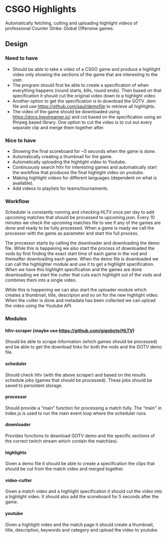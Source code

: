 # CSGO Highlights
Automatically fetching, cutting and uploading highlight videos of professional Counter Strike: Global Offensive games.

## Design
### Need to have
- Should be able to take a video of a CSGO game and produce a highlight video only showing the sections of the game that are interesting to the user. 
- The program should first be able to create a specification of when everything happens (round starts, kills, round ends). Then based on that specification it should cut the original video down to a highlight video. 
- Another option to get the specification is to download the GOTV .dem file and use https://github.com/saul/demofile to retrieve all highlights. 
- The video of the game should be downloaded using https://docs.livestreamer.io/ and cut based on the specification using an ffmpeg based library. One option to cut the video is to cut out every separate clip and merge them together after.

### Nice to have
- Showing the final scoreboard for ~5 seconds when the game is done.
- Automatically creating a thumbnail for the game.
- Automatically uploading the highlight video to Youtube.
- Continuously search hltv for interesting games and automatically start the workflow that produces the final highlight video on youtube.
- Making highlight videos for different languages (dependent on what is available).
- Add videos to playlists for teams/tournaments.

### Workflow
Scheduler is constantly running and checking HLTV once per day to add upcoming matches that should be processed to upcoming.json. Every 10 minutes we check the upcoming matches
file to see if any of the games are done and ready to be fully processed. When a game is ready we call the processor with the game as parameter and start the full process.

The processor starts by calling the downloader and downloading the demo file. While this is happening we also start the process of downloaded the vods by first finding
the exact start time of each game in the vod and thereafter downloading each game. When the demo file is downloaded we can call the highlighter module and use it to get a
highlight specification. When we have this highlight specification and the games are done downloading we start the cutter that cuts each highlight out of the vods and
combines them into a single video.

While this is happening we can also start the uploader module which creates a thumbnail, title, descripion and so on for the new highlight video. When the cutter is done
and metadata has been collected we can upload the video using the Youtube API.

### Modules
#### hltv-scraper (maybe use https://github.com/gigobyte/HLTV) 
Should be able to scrape information (which games should be processed) and be able to get the download links for both the vods and the GOTV demo file.

#### scheduler
Should check hltv (with the above scraper) and based on the results schedule jobs (games that should be processed). These jobs should be saved to persistent storage.

#### processor
Should provide a “main” function for processing a match fully. The “main” in index.js is used to run the main event loop where the scheduler runs.

#### downloader
Provides functions to download GOTV demo and the specific sections of the correct twitch stream which contain the match(es).

#### highlights
Given a demo file it should be able to create a specification the clips that should be cut from the match video and merged together.

#### video-cutter
Given a match video and a highlight specification it should cut the video into a highlight video. It should also add the scoreboard for 5 seconds after the game.

#### youtube
Given a highlight video and the match page it should create a thumbnail, title, description, keywords and category and upload the video to youtube.
